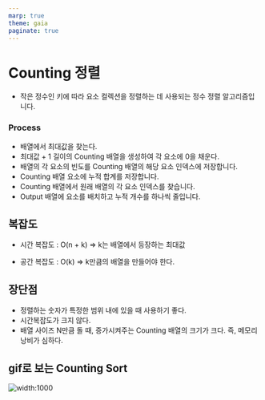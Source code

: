 ```yaml
---
marp: true
theme: gaia
paginate: true
---
```


<!-- headingDivider: 2 -->

# Counting 정렬

- 작은 정수인 키에 따라 요소 컬렉션을 정렬하는 데 사용되는 정수 정렬 알고리즘입니다.

### Process

- 배열에서 최대값을 찾는다.
- 최대값 + 1 길이의 Counting 배열을 생성하여 각 요소에 0을 채운다.
- 배열의 각 요소의 빈도를 Counting 배열의 해당 요소 인덱스에 저장합니다.
- Counting 배열 요소에 누적 합계를 저장합니다.
- Counting 배열에서 원래 배열의 각 요소 인덱스를 찾습니다.
- Output 배열에 요소를 배치하고 누적 개수를 하나씩 줄입니다.

## 복잡도

- 시간 복잡도 : O(n + k) => k는 배열에서 등장하는 최대값

- 공간 복잡도 : O(k) => k만큼의 배열을 만들어야 한다.

## 장단점

- 정렬하는 숫자가 특정한 범위 내에 있을 때 사용하기 좋다.
- 시간복잡도가 크지 않다.
- 배열 사이즈 N만큼 돌 때, 증가시켜주는 Counting 배열의 크기가 크다. 즉, 메모리 낭비가 심하다.

## gif로 보는 Counting Sort

![width:1000](https://user-images.githubusercontent.com/76620786/222701210-afb2c101-59e7-470d-b913-cf46a9b6a0d3.gif)
